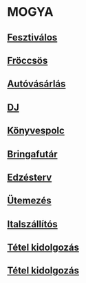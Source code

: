 # MOGYA

## [Fesztiválos](https://github.com/bricsi0000000000000/mogya/tree/master/fesztivalok)

## [Fröccsös](https://github.com/bricsi0000000000000/mogya/tree/master/froccsos)

## [Autóvásárlás](https://github.com/bricsi0000000000000/mogya/tree/master/autovasarlas)

## [DJ](https://github.com/bricsi0000000000000/mogya/tree/master/dj)

## [Könyvespolc](https://github.com/bricsi0000000000000/mogya/tree/master/konyvespolc)

## [Bringafutár](https://github.com/bricsi0000000000000/mogya/tree/master/bringafutar)

## [Edzésterv](https://github.com/bricsi0000000000000/mogya/tree/master/edzesterv)

## [Ütemezés](https://github.com/bricsi0000000000000/mogya/tree/master/utemezes)

## [Italszállítós](https://github.com/bricsi0000000000000/mogya/tree/master/italszallitos)

## [Tétel kidolgozás](https://github.com/bricsi0000000000000/mogya/tree/master/tetelkidolgozas)

## [Tétel kidolgozás](https://github.com/bricsi0000000000000/mogya/tree/master/tetelkidolgozas)
